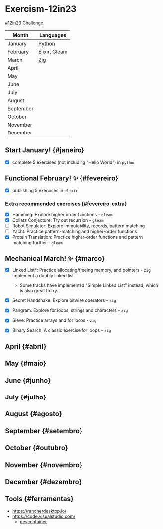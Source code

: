 # Exercism-12in23
[#12in23 Challenge](https://exercism.org/challenges/12in23)

Month | Languages
---|--
January | [Python](#janeiro)
February | [Elixir](#fevereiro), [Gleam](#fevereiro-extra)
March | [Zig](#marco)
April | 
May | 
June | 
July | 
August | 
September | 
October | 
November | 
December | 

## Start January! {#janeiro}

- [x] complete 5 exercises (not including “Hello World”) in `python`

## Functional February! ✨ {#fevereiro}

- [x] publishing 5 exercises in `elixir`

### Extra recommended exercises {#fevereiro-extra}

- [x] Hamming: Explore higher order functions - `gleam`
- [x] Collatz Conjecture: Try out recursion - `gleam`
- [ ] Robot Simulator: Explore immutability, records, pattern matching
- [ ] Yacht: Practice pattern-matching and higher-order functions
- [x] Protein Translation: Practice higher-order functions and pattern matching further - `gleam`

## Mechanical March! ✨ {#marco}

- [x] Linked List*: Practice allocating/freeing memory, and pointers - `zig` Implement a doubly linked list
    * Some tracks have implemented "Simple Linked List" instead, which is also great to try.
- [x] Secret Handshake: Explore bitwise operators - `zig`
- [x] Pangram: Explore for loops, strings and characters - `zig`
- [x] Sieve: Practice arrays and for loops - `zig`
- [x] Binary Search: A classic exercise for loops - `zig`


## April {#abril}
## May {#maio}
## June {#junho}
## July {#julho}
## August {#agosto}
## September {#setembro}
## October {#outubro}
## November {#novembro}
## December {#dezembro}

## Tools {#ferramentas}

- https://rancherdesktop.io/
- https://code.visualstudio.com/
    - [devcontainer](https://code.visualstudio.com/docs/devcontainers/containers)
